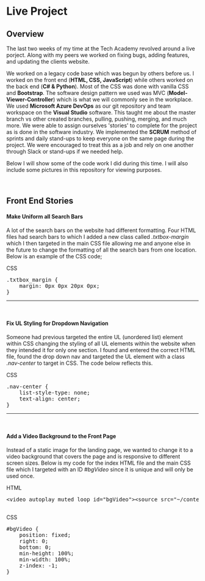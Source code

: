 # Live Project

<h2>Overview</h2>
<p>
The last two weeks of my time at the Tech Academy revolved around a live porject. Along with my peers we worked on fixing bugs, adding features, and updating the clients website. 
</p>

<p>We worked on a legacy code base which was begun by others before us. I worked on the front end (<b>HTML, CSS, JavaScript</b>) while others worked on the back end (<b>C# & Python</b>). Most of the CSS was done with vanilla CSS and <b>Bootstrap</b>. The software design pattern we used was MVC (<b>Model-Viewer-Controller</b>) which is what we will commonly see in the workplace. We used <b>Microsoft Azure DevOps</b> as our git repository and team workspace on the <b>Visual Studio</b> software. This taught me about the master branch vs other created branches, pulling, pushing, merging, and much more. We were able to assign ourselves 'stories' to complete for the project as is done in the software industry. We implemented the <b>SCRUM</b> method of sprints and daily stand-ups to keep everyone on the same page during the project. We were encouraged to treat this as a job and rely on one another through Slack or stand-ups if we needed help.
</p>

<p>
Below I will show some of the code work I did during this time. I will also include some pictures in this repository for viewing purposes.
</p>
<br>

<h2>Front End Stories</h2>

<h4>Make Uniform all Search Bars</h4>
<p>
A lot of the search bars on the website had different formatting. Four HTML files had search bars to which I added a new class called <i>.txtbox-margin</i> which I then targeted in the main CSS file allowing me and anyone else in the future to change the formatting of all the search bars from one location. Below is an example of the CSS code;
</p>
<p>CSS</p>
<pre>
.txtbox_margin {
    margin: 0px 0px 20px 0px;
}
</pre>
<hr>
<br>

<h4>Fix UL Styling for Dropdown Navigation</h4>
<p>
Someone had previous targeted the entire UL (unordered list) element within CSS changing the styling of all UL elements within the website when they intended it for only one section. I found and entered the correct HTML file, found the drop down nav and targeted the UL element with a class <i>.nav-center</i> to target in CSS. The code below reflects this.
</p>
<p>
CSS
</p>
<pre>
.nav-center {
    list-style-type: none;
    text-align: center;
}
</pre>
<hr>
<br>

<h4>Add a Video Background to the Front Page</h4>
<p>
Instead of a static image for the landing page, we wanted to change it to a video background that covers the page and is responsive to different screen sizes. Below is my code for the index HTML file and the main CSS file which I targeted with an ID <i>#bgVideo</i> since it is unique and will only be used once.
</p>
<p>
HTML
</p>
<pre>
&lt;video autoplay muted loop id=&quot;bgVideo&quot;&gt;&lt;source src=&quot;~/content/videos/NYC-Traffic.mp4&quot; /&gt;&lt;/video&gt;

</pre>

<p>
CSS
</p>
<pre>
#bgVideo {
    position: fixed;
    right: 0;
    bottom: 0;
    min-height: 100%;
    min-width: 100%;
    z-index: -1;
}
</pre>